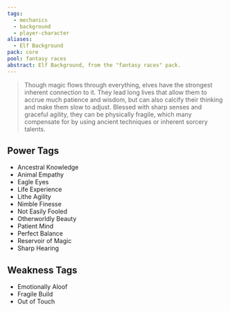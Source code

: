 ```yaml
---
tags:
  - mechanics
  - background
  - player-character
aliases:
  - Elf Background
pack: core
pool: fantasy races
abstract: Elf Background, from the "fantasy races" pack.
---
```

> Though magic flows through everything, elves have the strongest inherent connection to it. They lead long lives that allow them to accrue much patience and wisdom, but can also calcify their thinking and make them slow to adjust. Blessed with sharp senses and graceful agility, they can be physically fragile, which many compensate for by using ancient techniques or inherent sorcery talents. 

## Power Tags
- Ancestral Knowledge
- Animal Empathy
- Eagle Eyes
- Life Experience
- Lithe Agility
- Nimble Finesse
- Not Easily Fooled
- Otherworldly Beauty
- Patient Mind
- Perfect Balance
- Reservoir of Magic
- Sharp Hearing

## Weakness Tags
- Emotionally Aloof
- Fragile Build
- Out of Touch

